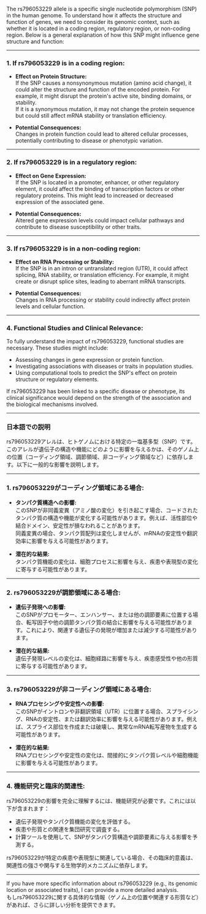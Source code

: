 The rs796053229 allele is a specific single nucleotide polymorphism (SNP) in the human genome. To understand how it affects the structure and function of genes, we need to consider its genomic context, such as whether it is located in a coding region, regulatory region, or non-coding region. Below is a general explanation of how this SNP might influence gene structure and function:

---

### **1. If rs796053229 is in a coding region:**
- **Effect on Protein Structure:**  
  If the SNP causes a nonsynonymous mutation (amino acid change), it could alter the structure and function of the encoded protein. For example, it might disrupt the protein's active site, binding domains, or stability.  
  If it is a synonymous mutation, it may not change the protein sequence but could still affect mRNA stability or translation efficiency.

- **Potential Consequences:**  
  Changes in protein function could lead to altered cellular processes, potentially contributing to disease or phenotypic variation.

---

### **2. If rs796053229 is in a regulatory region:**
- **Effect on Gene Expression:**  
  If the SNP is located in a promoter, enhancer, or other regulatory element, it could affect the binding of transcription factors or other regulatory proteins. This might lead to increased or decreased expression of the associated gene.

- **Potential Consequences:**  
  Altered gene expression levels could impact cellular pathways and contribute to disease susceptibility or other traits.

---

### **3. If rs796053229 is in a non-coding region:**
- **Effect on RNA Processing or Stability:**  
  If the SNP is in an intron or untranslated region (UTR), it could affect splicing, RNA stability, or translation efficiency. For example, it might create or disrupt splice sites, leading to aberrant mRNA transcripts.

- **Potential Consequences:**  
  Changes in RNA processing or stability could indirectly affect protein levels and cellular function.

---

### **4. Functional Studies and Clinical Relevance:**
To fully understand the impact of rs796053229, functional studies are necessary. These studies might include:
- Assessing changes in gene expression or protein function.
- Investigating associations with diseases or traits in population studies.
- Using computational tools to predict the SNP's effect on protein structure or regulatory elements.

If rs796053229 has been linked to a specific disease or phenotype, its clinical significance would depend on the strength of the association and the biological mechanisms involved.

---

### **日本語での説明**

rs796053229アレルは、ヒトゲノムにおける特定の一塩基多型（SNP）です。このアレルが遺伝子の構造や機能にどのように影響を与えるかは、そのゲノム上の位置（コーディング領域、調節領域、非コーディング領域など）に依存します。以下に一般的な影響を説明します。

---

### **1. rs796053229がコーディング領域にある場合:**
- **タンパク質構造への影響:**  
  このSNPが非同義変異（アミノ酸の変化）を引き起こす場合、コードされたタンパク質の構造や機能が変化する可能性があります。例えば、活性部位や結合ドメイン、安定性が損なわれることがあります。  
  同義変異の場合、タンパク質配列は変化しませんが、mRNAの安定性や翻訳効率に影響を与える可能性があります。

- **潜在的な結果:**  
  タンパク質機能の変化は、細胞プロセスに影響を与え、疾患や表現型の変化に寄与する可能性があります。

---

### **2. rs796053229が調節領域にある場合:**
- **遺伝子発現への影響:**  
  このSNPがプロモーター、エンハンサー、または他の調節要素に位置する場合、転写因子や他の調節タンパク質の結合に影響を与える可能性があります。これにより、関連する遺伝子の発現が増加または減少する可能性があります。

- **潜在的な結果:**  
  遺伝子発現レベルの変化は、細胞経路に影響を与え、疾患感受性や他の形質に寄与する可能性があります。

---

### **3. rs796053229が非コーディング領域にある場合:**
- **RNAプロセシングや安定性への影響:**  
  このSNPがイントロンや非翻訳領域（UTR）に位置する場合、スプライシング、RNAの安定性、または翻訳効率に影響を与える可能性があります。例えば、スプライス部位を作成または破壊し、異常なmRNA転写産物を生成する可能性があります。

- **潜在的な結果:**  
  RNAプロセシングや安定性の変化は、間接的にタンパク質レベルや細胞機能に影響を与える可能性があります。

---

### **4. 機能研究と臨床的関連性:**
rs796053229の影響を完全に理解するには、機能研究が必要です。これには以下が含まれます：
- 遺伝子発現やタンパク質機能の変化を評価する。
- 疾患や形質との関連を集団研究で調査する。
- 計算ツールを使用して、SNPがタンパク質構造や調節要素に与える影響を予測する。

rs796053229が特定の疾患や表現型に関連している場合、その臨床的意義は、関連性の強さや関与する生物学的メカニズムに依存します。

--- 

If you have more specific information about rs796053229 (e.g., its genomic location or associated traits), I can provide a more detailed analysis.  
もしrs796053229に関する具体的な情報（ゲノム上の位置や関連する形質など）があれば、さらに詳しい分析を提供できます。